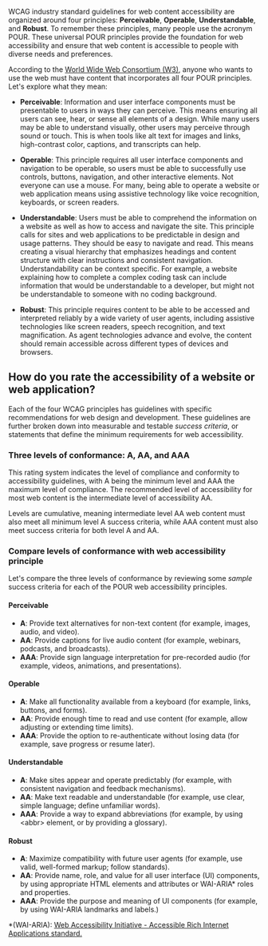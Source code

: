 WCAG industry standard guidelines for web content accessibility are organized around four principles: **Perceivable**, **Operable**, **Understandable**, and **Robust**. To remember these principles, many people use the acronym POUR. These universal POUR principles provide the foundation for web accessibility and ensure that web content is accessible to people with diverse needs and preferences. 

According to the [World Wide Web Consortium (W3)](https://www.w3.org/TR/UNDERSTANDING-WCAG20/intro.html), anyone who wants to use the web must have content that incorporates all four POUR principles. Let's explore what they mean:

- **Perceivable**: Information and user interface components must be presentable to users in ways they can perceive. This means ensuring all users can see, hear, or sense all elements of a design. While many users may be able to understand visually, other users may perceive through sound or touch. This is when tools like alt text for images and links, high-contrast color, captions, and transcripts can help.

- **Operable**: This principle requires all user interface components and navigation to be operable, so users must be able to successfully use controls, buttons, navigation, and other interactive elements. Not everyone can use a mouse. For many, being able to operate a website or web application means using assistive technology like voice recognition, keyboards, or screen readers.

- **Understandable**: Users must be able to comprehend the information on a website as well as how to access and navigate the site. This principle calls for sites and web applications to be predictable in design and usage patterns. They should be easy to navigate and read. This means creating a visual hierarchy that emphasizes headings and content structure with clear instructions and consistent navigation. Understandability can be context specific. For example, a website explaining how to complete a complex coding task can include information that would be understandable to a developer, but might not be understandable to someone with no coding background.

- **Robust**: This principle requires content to be able to be accessed and interpreted reliably by a wide variety of user agents, including assistive technologies like screen readers, speech recognition, and text magnification. As agent technologies advance and evolve, the content should remain accessible across different types of devices and browsers.

## How do you rate the accessibility of a website or web application?

Each of the four WCAG principles has guidelines with specific recommendations for web design and development. These guidelines are further broken down into measurable and testable *success criteria*, or statements that define the minimum requirements for web accessibility.

### Three levels of conformance: A, AA, and AAA

This rating system indicates the level of compliance and conformity to accessibility guidelines, with A being the minimum level and AAA the maximum level of compliance. The recommended level of accessibility for most web content is the intermediate level of accessibility AA.

Levels are cumulative, meaning intermediate level AA web content must also meet all minimum level A success criteria, while AAA content must also meet success criteria for both level A and AA.

### Compare levels of conformance with web accessibility principle

Let's compare the three levels of conformance by reviewing some *sample* success criteria for each of the POUR web accessibility principles.

#### Perceivable

- **A**: Provide text alternatives for non-text content (for example, images, audio, and video).
- **AA**: Provide captions for live audio content (for example, webinars, podcasts, and broadcasts).
- **AAA**: Provide sign language interpretation for pre-recorded audio (for example, videos, animations, and presentations).

#### Operable

- **A**: Make all functionality available from a keyboard (for example, links, buttons, and forms).
- **AA**: Provide enough time to read and use content (for example, allow adjusting or extending time limits).
- **AAA**: Provide the option to re-authenticate without losing data (for example, save progress or resume later).

#### Understandable

- **A**: Make sites appear and operate predictably (for example, with consistent navigation and feedback mechanisms).
- **AA**: Make text readable and understandable (for example, use clear, simple language; define unfamiliar words).
- **AAA**: Provide a way to expand abbreviations (for example, by using \<abbr> element, or by providing a glossary).

#### Robust

- **A**: Maximize compatibility with future user agents (for example, use valid, well-formed markup; follow standards).
- **AA**: Provide name, role, and value for all user interface (UI) components, by using appropriate HTML elements and attributes or WAI-ARIA* roles and properties.
- **AAA**: Provide the purpose and meaning of UI components (for example, by using WAI-ARIA landmarks and labels.)

*(WAI-ARIA): [Web Accessibility Initiative - Accessible Rich Internet Applications standard.](https://www.w3.org/WAI/standards-guidelines/aria/)